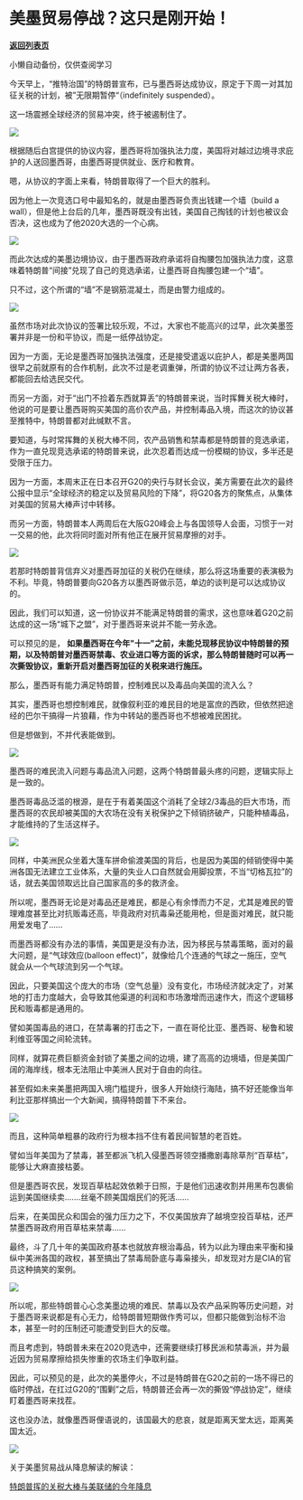 # 美墨贸易停战？这只是刚开始！

[**返回列表页**](/gzh/政事堂2019)

小懒自动备份，仅供查阅学习

  

今天早上，“推特治国”的特朗普宣布，已与墨西哥达成协议，原定于下周一对其加征关税的计划，被”无限期暂停“（indefinitely suspended）。

  

这一场震撼全球经济的贸易冲突，终于被遏制住了。

  

![](https://mmbiz.qpic.cn/mmbiz_jpg/rxhS23yu8cNqHrIcLbf0oumR0h7L7ZM3mHjfG8SXj0kKibh6ncEq5ibsibz1kQ1rgFLHvicFUvRHxwphmZBc3azwkQ/640?wx_fmt=jpeg)

  

根据随后白宫提供的协议内容，墨西哥将加强执法力度，美国将对越过边境寻求庇护的人送回墨西哥，由墨西哥提供就业、医疗和教育。

  

嗯，从协议的字面上来看，特朗普取得了一个巨大的胜利。

  

因为他上一次竞选口号中最知名的，就是由墨西哥负责出钱建一个墙（build a
wall），但是他上台后的几年，墨西哥既没有出钱，美国自己掏钱的计划也被议会否决，这也成为了他2020大选的一个心病。

  

![](https://mmbiz.qpic.cn/mmbiz_jpg/rxhS23yu8cNqHrIcLbf0oumR0h7L7ZM372XO24PQG54mxd0USFwEvnXNiaAhHa82MhKdvbaQgia3HWGDiau0FQcSg/640?wx_fmt=jpeg)

  

而此次达成的美墨边境协议，由于墨西哥政府承诺将自掏腰包加强执法力度，这意味着特朗普“间接”兑现了自己的竞选承诺，让墨西哥自掏腰包建一个“墙”。

  

只不过，这个所谓的“墙”不是钢筋混凝土，而是由警力组成的。

  

![](https://mmbiz.qpic.cn/mmbiz_jpg/rxhS23yu8cNqHrIcLbf0oumR0h7L7ZM3I0vA35icocnDWDI15RAVOmTPa5jRVIwl1TKvlXUJRxEPpcgrUXibvhsA/640?wx_fmt=jpeg)

  

虽然市场对此次协议的签署比较乐观，不过，大家也不能高兴的过早，此次美墨签署并非是一份和平协议，而是一纸停战协定。

  

因为一方面，无论是墨西哥加强执法强度，还是接受遣返以庇护人，都是美墨两国很早之前就原有的合作机制，此次不过是老调重弹，所谓的协议不过让两方各表，都能回去给选民交代。

  

而另一方面，对于“出门不捡着东西就算丢”的特朗普来说，当时挥舞关税大棒时，他说的可是要让墨西哥购买美国的高价农产品，并控制毒品入境，而这次的协议甚至推特中，特朗普都对此缄默不言。

  

要知道，与时常挥舞的关税大棒不同，农产品销售和禁毒都是特朗普的竞选承诺，作为一直兑现竞选承诺的特朗普来说，此次忍着而达成一份模糊的协议，多半还是受限于压力。

  

因为一方面，本周末正在日本召开G20的央行与财长会议，美方需要在此次的最终公报中显示“全球经济的稳定以及贸易风险的下降”，将G20各方的聚焦点，从集体对美国的贸易大棒声讨中转移。  

  

而另一方面，特朗普本人两周后在大阪G20峰会上与各国领导人会面，习惯于一对一交易的他，此次将同时面对所有他正在展开贸易摩擦的对手。

  

![](https://mmbiz.qpic.cn/mmbiz_jpg/rxhS23yu8cNqHrIcLbf0oumR0h7L7ZM3vz75RZGeSbqiaankn0kGORmNW7jyTYQELbJN85Lbc4Q9ShkoZJTry5g/640?wx_fmt=jpeg)

  

若那时特朗普背信弃义对墨西哥加征的关税仍在继续，那么将这场重要的表演极为不利。毕竟，特朗普要向G20各方以墨西哥做示范，单边的谈判是可以达成协议的。

  

因此，我们可以知道，这一份协议并不能满足特朗普的需求，这也意味着G20之前达成的这一场“城下之盟”，对于墨西哥来说并不能一劳永逸。

  

可以预见的是，
**如果墨西哥在今年"十一"之前，未能兑现移民协议中特朗普的预期，以及特朗普对墨西哥禁毒、农业进口等方面的诉求，那么特朗普随时可以再一次撕毁协议，重新开启对墨西哥加征的关税来进行施压。**

  

那么，墨西哥有能力满足特朗普，控制难民以及毒品向美国的流入么？

  

其实，墨西哥也想控制难民，就像叙利亚的难民目的地是富庶的西欧，但依然把途经的巴尔干搞得一片狼藉，作为中转站的墨西哥也不想被难民困扰。

  

但是想做到，不并代表能做到。

  

![](https://mmbiz.qpic.cn/mmbiz_jpg/rxhS23yu8cNqHrIcLbf0oumR0h7L7ZM3snMaHq9jNh4LicUUDpAqMJKVHFeO1rdqTq5k93uiaIEGIdmIadI41biaQ/640?wx_fmt=jpeg)

  

墨西哥的难民流入问题与毒品流入问题，这两个特朗普最头疼的问题，逻辑实际上是一致的。

  

墨西哥毒品泛滥的根源，是在于有着美国这个消耗了全球2/3毒品的巨大市场，而墨西哥的农民却被美国的大农场在没有关税保护之下倾销挤破产，只能种植毒品，才能维持的了生活这样子。

  

![](https://mmbiz.qpic.cn/mmbiz_png/rxhS23yu8cNqHrIcLbf0oumR0h7L7ZM3aqIopdibDqiadf6j2V3wVh8eTqiapsbA0NY66UVziaQdq6Mic7UqHck6O5Q/640?wx_fmt=png)

  

同样，中美洲民众坐着大篷车拼命偷渡美国的背后，也是因为美国的倾销使得中美洲各国无法建立工业体系，大量的失业人口自然就会用脚投票，不当“切格瓦拉”的话，就去美国领取远比自己国家高的多的救济金。

  

所以呢，墨西哥无论是对毒品还是难民，都是心有余悸而力不足，尤其是难民的管理难度甚至比对抗贩毒还高，毕竟政府对抗毒枭还能用枪，但是面对难民，就只能用爱发电了......

  

而墨西哥都没有办法的事情，美国更是没有办法，因为移民与禁毒策略，面对的最大问题，是“气球效应(balloon
effect)”，就像给几个连通的气球之一施压，空气就会从一个气球流到另一个气球。

  

因此，只要美国这个庞大的市场（空气总量）没有变化，市场经济就决定了，对某地的打击力度越大，会导致其他渠道的利润和市场激增而迅速作大，而这个逻辑移民和贩毒都是通用的。

  

譬如美国毒品的进口，在禁毒署的打击之下，一直在哥伦比亚、墨西哥、秘鲁和玻利维亚等国之间轮流转。

  

同样，就算花费巨额资金封锁了美墨之间的边境，建了高高的边境墙，但是美国广阔的海岸线，根本无法阻止中美洲人民对于自由的向往。

  

甚至假如未来美墨把两国入境门槛提升，很多人开始绕行海陆，搞不好还能像当年利比亚那样搞出一个大新闻，搞得特朗普下不来台。

  

![](https://mmbiz.qpic.cn/mmbiz_jpg/rxhS23yu8cNqHrIcLbf0oumR0h7L7ZM3iascfjm2GPFN5O6BPecxU8d3WAC1Kn47doibroxkz5zoOIWjyLrC9Liag/640?wx_fmt=jpeg)

  

而且，这种简单粗暴的政府行为根本挡不住有着民间智慧的老百姓。

  

譬如当年美国为了禁毒，甚至都派飞机入侵墨西哥领空播撒剧毒除草剂“百草枯”，能够让大麻直接枯萎。  

  

但是墨西哥农民，发现百草枯起效依赖于日照，于是他们迅速收割并用黑布包裹偷运到美国继续卖.......丝毫不顾美国烟民们的死活......

  

后来，在美国民众和国会的强力压力之下，不仅美国放弃了越境空投百草枯，还严禁墨西哥政府用百草枯来禁毒......

  

最终，斗了几十年的美国政府基本也就放弃根治毒品，转为以此为理由来平衡和操纵中美洲各国的政权，甚至搞出了禁毒局卧底与毒枭接头，却发现对方是CIA的官员这种搞笑的案例。

  

![](https://mmbiz.qpic.cn/mmbiz_jpg/rxhS23yu8cNqHrIcLbf0oumR0h7L7ZM3ia47mK6HxIxKuYKT7FibOMZnfXeSAT63NxIDwuF6fcYpq0zADyf5KJxw/640?wx_fmt=jpeg)

  

所以呢，那些特朗普心心念美墨边境的难民、禁毒以及农产品采购等历史问题，对于墨西哥来说都是有心无力，给特朗普短期做作秀可以，但都只能做到治标不治本，甚至一时的压制还可能遭受到巨大的反噬。

  

而且考虑到，特朗普未来在2020竞选中，还需要继续打移民派和禁毒派，并为最近因为贸易摩擦给损失惨重的农场主们争取利益。

  

因此，可以预见的是，此次的美墨停火，不过是特朗普在G20之前的一场不得已的临时停战，在扛过G20的“围剿”之后，特朗普还会再一次的撕毁“停战协定”，继续盯着墨西哥来找茬。

  

这也没办法，就像墨西哥俚语说的，该国最大的悲哀，就是距离天堂太远，距离美国太近。

  

![](https://mmbiz.qpic.cn/mmbiz_jpg/rxhS23yu8cMiatPvp0VIcSMibKUkTa4icp7AVT3HXAXydE25AT4ExJ5oTmvpq95aKo2xxu1XaJODX39BQVsSMxlvg/640?wx_fmt=jpeg)

  

关于美墨贸易战从降息解读的解读：

[特朗普挥的关税大棒与美联储的今年降息](http://mp.weixin.qq.com/s?__biz=MzAwMzU1ODAwOQ==&mid=2650331608&idx=1&sn=d09e7aaef6fa5963554c6f3339d086ed&chksm=833526ceb442afd87a9e86fa620e17d9f2eb7e59f1bb85b54c243a68457b56ee8ca706470ab2&scene=21#wechat_redirect)

